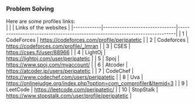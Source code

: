 ### Problem Solving 
Here are some profiles links:
</br>
|            |                               | Links of the websites                                                       |
|------------|-------------------------------|-----------------------------------------------------------------------------|
|          1 | CodeForces                    | https://codeforces.com/profile/peripatetic                                  |
|          2 | Codeforces                    | https://codeforces.com/profile/_Imran                                       |
|          3 | CSES                          | https://cses.fi/user/88966                                                  |
|          4 | LightOj                       | https://lightoj.com/user/peripatetic                                        |
|          5 | Spoj                          | https://www.spoj.com/myaccount/                                             | 
|          6 | Atcoder                       | https://atcoder.jp/users/peripatetic                                        |
|          7 | CodeChef                      | https://www.codechef.com/users/peripatetic                                  |
|          8 | Uva                           | https://onlinejudge.org/index.php?option=com_comprofiler&Itemid=3           |
|          9 | LeetCode                      | https://leetcode.com/peripatetic/                                           |
|         10 | StopStalk                     | https://www.stopstalk.com/user/profile/peripatetic                          |
